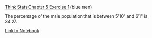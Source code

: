 [Think Stats Chapter 5 Exercise 1](http://greenteapress.com/thinkstats2/html/thinkstats2006.html#toc50) (blue men)

The percentage of the male population that is between 5'10" and 6'1" is 34.27.

[Link to Notebook](DB_chap5_ex1.ipynb)
